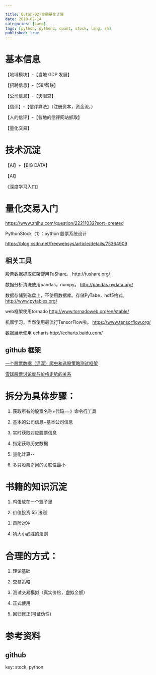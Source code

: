 ```yaml
---

title: Qutan-02-金融量化计算
date: 2018-02-14
categories: [Lang]
tags: [python, python3, quant, stock, lang, sh]
published: true
---
```


# 基本信息

【地域模块】-【当地 GDP 发展】

【招聘信息】-【58/智联】

【公司信息】-【天眼查】

【信评】-【信评算法】（注册资本，资金流，）

【人的信评】-【各地的信评网站抓取】

【量化交易】

# 技术沉淀

【AI】+【BIG DATA】

【AI】

《深度学习入门》

# 量化交易入门

https://www.zhihu.com/question/22211032?sort=created

PythonStock（1）：python 股票系统设计

https://blog.csdn.net/freewebsys/article/details/75364909

## 相关工具

股票数据抓取框架使用TuShare。 
http://tushare.org/

数据分析清洗使用pandas，numpy。 
http://pandas.pydata.org/

数据存储到磁盘上，不使用数据库。存储PyTabe，hdf5格式。 
http://www.pytables.org/

web框架使用tornado 
http://www.tornadoweb.org/en/stable/

机器学习，当然使用最流行TensorFlow啦。 
https://www.tensorflow.org/

数据展示使用 echarts 
http://echarts.baidu.com/

## github 框架

[一个股票数据（沪深）爬虫和选股策略测试框架](https://github.com/benitoro/stockholm)

[雪球股票讨论度与价格走势的关系](https://github.com/garydai/stock)

# 拆分为具体步骤：

1. 获取所有的股票名称+代码==》命令行工具

2. 基本的公司信息+基本公司信息

3. 实时获取对应股票信息

4. 指定获取历史数据

5. 量化计算--

6. 多只股票之间的关联性最小

# 书籍的知识沉淀

1. 鸡蛋放在一个篮子里

2. 价值投资 55 法则

3. 风险对冲

4. 猜大小必胜的法则

# 合理的方式：

1. 理论基础

2. 交易策略

3. 测试交易模拟（真实价格，虚拟金额）

4. 正式使用

5. 回归修正(可证伪性)

# 参考资料

## github

key: stock, python


